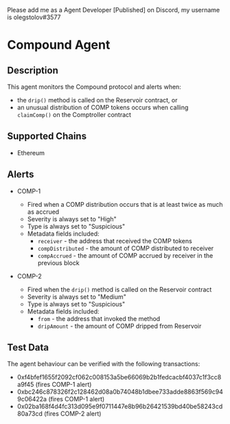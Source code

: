 Please add me as a Agent Developer [Published] on Discord, my username is olegstolov#3577
# Compound Agent

## Description

This agent monitors the Compound protocol and alerts when:

- the `drip()` method is called on the Reservoir contract, or
- an unusual distribution of COMP tokens occurs when calling `claimComp()` on the Comptroller contract

## Supported Chains

- Ethereum

## Alerts

- COMP-1

  - Fired when a COMP distribution occurs that is at least twice as much as accrued
  - Severity is always set to "High"
  - Type is always set to "Suspicious"
  - Metadata fields included:
    - `receiver` - the address that received the COMP tokens
    - `compDistributed` - the amount of COMP distributed to receiver
    - `compAccrued` - the amount of COMP accrued by receiver in the previous block

- COMP-2
  - Fired when the `drip()` method is called on the Reservoir contract
  - Severity is always set to "Medium"
  - Type is always set to "Suspicious"
  - Metadata fields included:
    - `from` - the address that invoked the method
    - `dripAmount` - the amount of COMP dripped from Reservoir

## Test Data

The agent behaviour can be verified with the following transactions:

- 0xf4bfef1655f2092cf062c008153a5be66069b2b1fedcacbf4037c1f3cc8a9f45 (fires COMP-1 alert)
- 0xbc246c878326f2c128462d08a0b74048b1dbee733adde8863f569c949c06422a (fires COMP-1 alert)
- 0x02ba168f4d4fc313d095e9f0711447e8b96b26421539bd40be58243cd80a73cd (fires COMP-2 alert)
